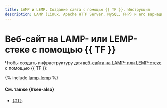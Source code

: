 ```yaml
---
title: LAMP и LEMP. Создание сайта с помощью {{ TF }}. Инструкция
description: LAMP (Linux, Apache HTTP Server, MySQL, PHP) и его вариация LEMP (где Apache заменяется на Nginx) — это популярные наборы компонентов для развертывания веб-приложений и динамических сайтов. С помощью этой инструкции вы научитесь разворачивать LAMP в инфраструктуре {{ yandex-cloud }} с помощью {{ TF }}, в результате вы запустите виртуальную машину, на которой будет работать веб-сервер вашего сайта.
---
```


# Веб-сайт на LAMP- или LEMP-стеке с помощью {{ TF }}

Чтобы создать инфраструктуру для [веб-сайта на LAMP- или LEMP-стеке](index.md) с помощью {{ TF }}:

{% include [lamp-lemp](../../../_tutorials/web/lamp-lemp-terraform.md) %}

#### См. также {#see-also}

* [{#T}](console.md).